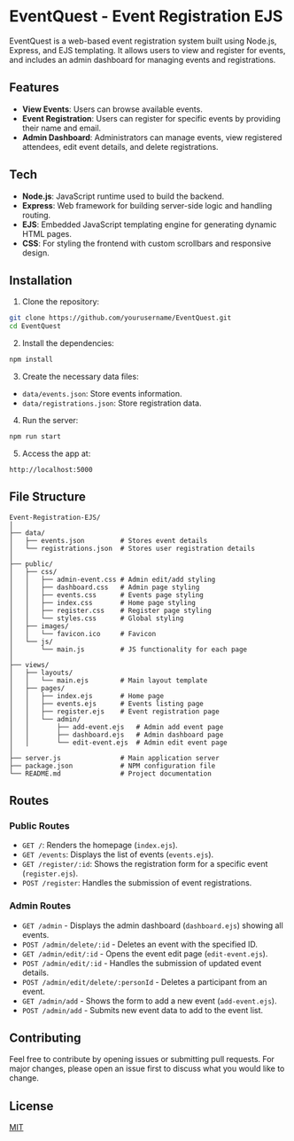# EventQuest - Event Registration EJS
EventQuest is a web-based event registration system built using Node.js, Express, and EJS templating. It allows users to view and register for events, and includes an admin dashboard for managing events and registrations.

## Features
- **View Events**: Users can browse available events.
- **Event Registration**: Users can register for specific events by providing their name and email.
- **Admin Dashboard**: Administrators can manage events, view registered attendees, edit event details, and delete registrations.

## Tech 
- **Node.js**: JavaScript runtime used to build the backend.
- **Express**: Web framework for building server-side logic and handling routing.
- **EJS**: Embedded JavaScript templating engine for generating dynamic HTML pages.
- **CSS**: For styling the frontend with custom scrollbars and responsive design.

## Installation

1. Clone the repository:

``` bash
git clone https://github.com/yourusername/EventQuest.git
cd EventQuest
```

2. Install the dependencies:
```bash
npm install
```

3. Create the necessary data files:
- `data/events.json`: Store events information.
- `data/registrations.json`: Store registration data.

4. Run the server:
```bash
npm run start
```

5. Access the app at:
```arduino
http://localhost:5000
```

## File Structure
```
Event-Registration-EJS/
│
├── data/
│   ├── events.json         # Stores event details
│   └── registrations.json  # Stores user registration details
│
├── public/
│   ├── css/
│   │   ├── admin-event.css # Admin edit/add styling
│   │   ├── dashboard.css   # Admin page styling
│   │   ├── events.css      # Events page styling
│   │   ├── index.css       # Home page styling
│   │   ├── register.css    # Register page styling
│   │   └── styles.css      # Global styling
│   ├── images/             
│   │   └── favicon.ico     # Favicon
│   └── js/
│       └── main.js         # JS functionality for each page
│
├── views/
│   ├── layouts/
│   │   └── main.ejs        # Main layout template
│   ├── pages/
│   │   ├── index.ejs       # Home page
│   │   ├── events.ejs      # Events listing page
│   │   ├── register.ejs    # Event registration page
│   │   └── admin/          
│   │       ├── add-event.ejs   # Admin add event page
│   │       ├── dashboard.ejs   # Admin dashboard page
│   │       └── edit-event.ejs  # Admin edit event page
│
├── server.js               # Main application server
├── package.json            # NPM configuration file
└── README.md               # Project documentation
```

## Routes

### Public Routes
- `GET /`: Renders the homepage (`index.ejs`).
- `GET /events`: Displays the list of events (`events.ejs`).
- `GET /register/:id`: Shows the registration form for a specific event (`register.ejs`).
- `POST /register`: Handles the submission of event registrations.

### Admin Routes
- `GET /admin` - Displays the admin dashboard (`dashboard.ejs`) showing all events.
- `POST /admin/delete/:id` - Deletes an event with the specified ID.
- `GET /admin/edit/:id` - Opens the event edit page (`edit-event.ejs`).
- `POST /admin/edit/:id` - Handles the submission of updated event details.
- `POST /admin/edit/delete/:personId` - Deletes a participant from an event.
- `GET /admin/add` - Shows the form to add a new event (`add-event.ejs`).
- `POST /admin/add` - Submits new event data to add to the event list.


## Contributing
Feel free to contribute by opening issues or submitting pull requests. For major changes, please open an issue first to discuss what you would like to change.


## License

[MIT](https://choosealicense.com/licenses/mit/)

